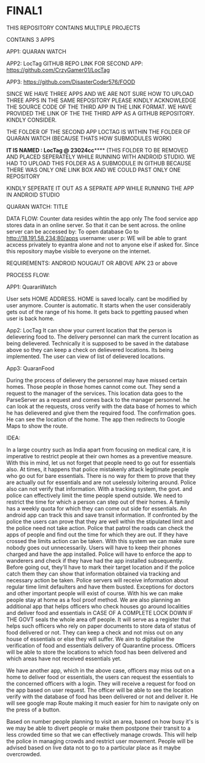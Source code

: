 # FINAL1



THIS REPOSITORY CONTAINS MULTIPLE PROJECTS

CONTAINS 3 APPS

APP1: QUARAN WATCH

APP2: LocTag
GITHUB REPO LINK FOR SECOND APP: https://github.com/CrzyGamer01/LocTag

APP3: https://github.com/DisasterCoder576/FOOD

SINCE WE HAVE THREE APPS AND WE ARE NOT SURE HOW TO UPLOAD THREE APPS IN THE SAME REPOSITORY PLEASE KINDLY ACKNOWLEDGE THE SOURCE CODE 
OF THE THIRD APP IN THE LINK FORMAT. WE HAVE PROVIDED THE LINK OF THE THE THIRD APP AS A GITHUB REPOSITORY. KINDLY CONSIDER.

THE FOLDER OF THE SECOND APP LOCTAG IS WITHIN THE FOLDER OF QUARAN WATCH (BECAUSE THATS HOW SUBMODULES WORK)

********IT IS NAMED : LocTag @ 23024cc************ (THIS FOLDER TO BE REMOVED AND PLACED SEPERATELY WHILE RUNNING WITH ANDROID STUDIO.
WE HAD TO UPLOAD THIS FOLDER AS A SUBMODULE IN GITHUB BECAUSE THERE WAS ONLY ONE LINK BOX AND WE COULD PAST ONLY ONE REPOSITORY

KINDLY SEPERATE IT OUT AS A SEPRATE APP WHILE RUNNING THE APP IN ANDROID STUDIO


QUARAN WATCH: TITLE

DATA FLOW: Counter data resides wihtin the app only
          The food service app stores data in an online server. So that it can be sent across. 
          the online server can be accessed by: To open database
Go to  http://18.191.58.234:80/apps
username: user
p: WE will be able to grant acxcess privately to eyantra alone and not to anyone else if asked for. Since this repository maybe visible to everyone on the internet. 


REQUIREMENTS: ANDROID NOUGAUT OR ABOVE
APK 23 or above

PROCESS FLOW:


APP1: QuaranWatch

User sets HOME ADDRESS. HOME is saved locally. cant be modified by user anymore. Counter is automatic. It starts when the user considerably gets out of the range of his home. It gets back to pgetting paused when user is back home. 


App2:
LocTag
It can show your current location that the person is delievering food to. The delivery personnel can mark the current location as being delievered. Technically it is supposed to be saved in the database above so they can keep a check on delievered locations. Its being implemented. The user can view of list of delievered locations.

App3:
QuaranFood

During the process of delievery the personnel may have missed certain homes. Those people in those homes cannot come out. They send a request to the manager of the services. This location data goes to the ParseServer as a request and comes back to the manager personnel. he can look at the requests, cross verify with the data base of homes to which he has delievered and give them the required food. The confirmation goes. He can see the location of the home. The app then redirects to Google Maps to show the route.



IDEA:

In a large country such as India apart from focusing on medical care, it is imperative to restrict people at their own homes as a preventive measure. With this in mind, let us not forget that people need to go out for essentials also. At times, it happens that police mistakenly attack legitimate people who go out for bare essentials. There is no way for them to prove that they are actually out for essentials and are not uselessly loitering around. Police also can not verify that information. With a tracking system, the govt. and police can effectively limit the time people spend outside. We need to restrict the time for which a person can step out of their homes. A family has a weekly quota for which they can come out side for essentials. An android app can track this and save transit information. If confronted by the police the users can prove that they are well within the stipulated limit and the police need not take action. Police that patrol the roads can check the apps of people and find out the time for which they are out. If they have crossed the limits action can be taken. With this system we can make sure nobody goes out unnecessarily. Users will have to keep their phones charged and have the app installed. Police will have to enforce the app to wanderers and check if they have had the app installed subsequently. Before going out, they'll have to mark their target location and if the police catch them they can show that information obtained via tracking and necessary action be taken. Police servers will receive information about regular time limit defaulters and have them busted. Exceptions for doctors and other important people will exist of course. With his we can make people stay at home as a fool proof method. 
We are also planning an additional app that helps officers who check houses go around localities and deliver food and essentials in CASE OF A COMPLETE LOCK DOWN IF THE GOVT seals the whole area off people. It will serve as a register that helps such officers who rely on paper documents to store data of status of food delivered or not. They can keep a check and not miss out on any house of essentials or else they will suffer. We aim to digitalise the verification of food  and essentials delivery of Quarantine process. Officers will be able to store the locations to which food has been delivered and which areas have not received essentials yet.

We have another app, which in the above case, officers may miss out on a home to deliver food or essentials, the users can request the essentials to the concerned officers with a login. They will receive a request for food on the app based on user request. The officer will be able to see the location verify with the database of food has been delivered or not and deliver it. He will see google map Route making it much easier for him to navigate only on the press of a button.

Based on number people planning to visit an area, based on how busy it's is we may be able to divert people or make them postpone their transit to a less crowded time so that we can effectively manage crowds. This will help the police in managing crowds and restrict user movement. People will be advised based on live data not to go to a particular place as it maybe overcrowded.


